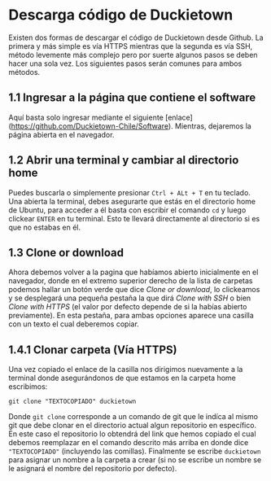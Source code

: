 # Descarga código de Duckietown

Existen dos formas de descargar el código de Duckietown desde Github. La primera y más simple es vía HTTPS mientras que la segunda es vía SSH, método levemente más complejo pero por suerte algunos pasos se deben hacer una sola vez. Los siguientes pasos serán comunes para ambos métodos.

## 1.1 Ingresar a la página que contiene el software
Aquí basta solo ingresar mediante el siguiente [enlace] (https://github.com/Duckietown-Chile/Software). Mientras, dejaremos la página abierta en el navegador.

## 1.2 Abrir una terminal y cambiar al directorio home
Puedes buscarla o simplemente presionar `Ctrl + ALt + T` en tu teclado. Una abierta la terminal, debes asegurarte que estás en el directorio home de Ubuntu, para acceder a él basta con escribir el comando `cd` y luego clickear `ENTER` en tu terminal. Esto te llevará directamente al directorio si es que no estabas en él.

## 1.3 Clone or download
Ahora debemos volver a la pagina que habíamos abierto inicialmente en el navegador, donde en el extremo superior derecho de la lista de carpetas podemos hallar un botón verde que dice *Clone or download*, lo clickeamos y se desplegará una pequeña pestaña la que dirá *Clone with SSH* o bien *Clone with HTTPS* (el valor por defecto depende de si la habías abierto previamente). En esta pestaña, para ambas opciones aparece una casilla con un texto el cual deberemos copiar.

## 1.4.1 Clonar carpeta (Vía HTTPS)
Una vez copiado el enlace de la casilla nos dirigimos nuevamente a la terminal donde asegurándonos de que estamos en la carpeta home escribimos:
    
    git clone "TEXTOCOPIADO" duckietown
 
Donde `git clone` corresponde a un comando de git que le indíca al mismo git que debe clonar en el directorio actual algun repositorio en específico. En este caso el repositorio lo obtendrá del link que hemos copiado el cual debemos reemplazar en el comando descrito más arriba en donde dice `"TEXTOCOPIADO"` (incluyendo las comillas). Finalmente se escribe `duckietown` para asignar un nombre a la carpeta a crear (si no se escribe un nombre se le asignará el nombre del repositorio por defecto).
    




